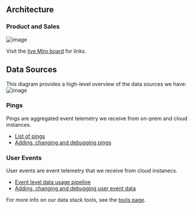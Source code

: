 ## Architecture

### Product and Sales

![image](https://storage.googleapis.com/sourcegraph-assets/handbook/BizOps/Data_architecture_20220422)

Visit the [live Miro board](https://miro.com/app/board/uXjVO8CCnZU=/) for links.

## Data Sources

This diagram provides a high-level overview of the data sources we have:
![image](https://user-images.githubusercontent.com/16265452/122541307-11d9ff00-d05c-11eb-8799-646daeb6868a.png)

### Pings

Pings are aggregated event telemetry we receive from on-prem and cloud instances.

- [List of pings](https://docs.sourcegraph.com/admin/pings)
- [Adding, changing and debugging pings](https://docs.sourcegraph.com/dev/background-information/adding_ping_data)

### User Events

User events are event telemetry that we receive from cloud instanecs.

- [Event level data usage pipeline](https://docs.sourcegraph.com/dev/background-information/data-usage-pipeline)
- [Adding, changing and debugging user event data](https://docs.sourcegraph.com/dev/background-information/adding_event_level_data)

For more info on our data stack tools, see the [tools page](tools.md).
